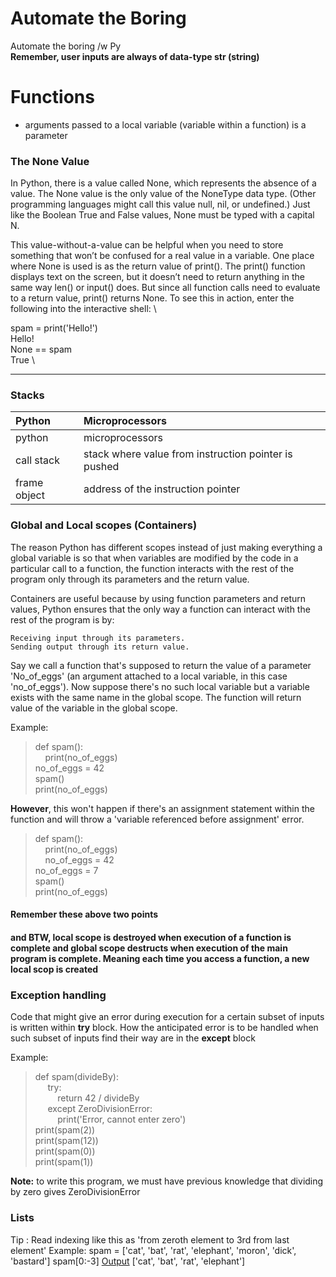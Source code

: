 # Automate the Boring
Automate the boring /w Py\
**Remember, user inputs are always of data-type str (string)**

# Functions
- arguments passed to a local variable (variable within a function) is a parameter

### The None Value

In Python, there is a value called None, which represents the absence of a value. The None value is the only value of the NoneType data type. (Other programming languages might call this value null, nil, or undefined.) Just like the Boolean True and False values, None must be typed with a capital N.

This value-without-a-value can be helpful when you need to store something that won’t be confused for a real value in a variable. One place where None is used is as the return value of print(). The print() function displays text on the screen, but it doesn’t need to return anything in the same way len() or input() does. But since all function calls need to evaluate to a return value, print() returns None. To see this in action, enter the following into the interactive shell: \

spam = print('Hello!') \
Hello! \
None == spam \
True \

---

### Stacks

| Python           | Microprocessors                                           |
|:------------------|:-----------------------------------------------------------|
| python           | microprocessors                                           |
| call stack       | stack where value from instruction pointer is pushed      |
| frame object     | address of the instruction pointer                        |

### Global and Local scopes (Containers)

The reason Python has different scopes instead of just making everything a global variable is so that when variables are modified by the code in a particular call to a function, the function interacts with the rest of the program only through its parameters and the return value.

Containers are useful because by using function parameters and return values, Python ensures that the only way a function can interact with the rest of the program is by:

    Receiving input through its parameters.
    Sending output through its return value.

Say we call a function that's supposed to return the value of a parameter 'No_of_eggs' (an argument attached to a local variable, in this case 'no_of_eggs'). Now suppose there's no such local variable but a variable exists with the same name in the global scope. The function will return value of the variable in the global scope.  

Example:
>def spam():\
>&nbsp;&nbsp;&nbsp;&nbsp;print(no_of_eggs)\
>no_of_eggs = 42\
>spam()\
>print(no_of_eggs)

**However**, this won't happen if there's an assignment statement within the function and will throw a 'variable referenced before assignment' error.

>def spam():\
>&nbsp;&nbsp;&nbsp;&nbsp;print(no_of_eggs)\
>&nbsp;&nbsp;&nbsp;&nbsp;no_of_eggs = 42\
>no_of_eggs = 7\
>spam()\
>print(no_of_eggs)


#### Remember these above two points
#### and BTW, local scope is destroyed when execution of a function is complete and global scope destructs when execution of the main program is complete. Meaning each time you access a function, a new local scop is created

### Exception handling

Code that might give an error during execution for a certain subset of inputs is written within **try** block. How the anticipated error is to be handled when such subset of inputs find their way are in the **except** block

Example:

>def spam(divideBy):\
>&nbsp;&nbsp;&nbsp;&nbsp;    try:\
>&nbsp;&nbsp;&nbsp;&nbsp;&nbsp;&nbsp;&nbsp;&nbsp;        return 42 / divideBy\
>&nbsp;&nbsp;&nbsp;&nbsp;    except ZeroDivisionError:\
>&nbsp;&nbsp;&nbsp;&nbsp;&nbsp;&nbsp;&nbsp;&nbsp;        print('Error, cannot enter zero')\
>print(spam(2))\
>print(spam(12))\
>print(spam(0))\
>print(spam(1))

**Note:** to write this program, we must have previous knowledge that dividing by zero gives ZeroDivisionError

### Lists

Tip : Read indexing like this as 'from zeroth element to 3rd from last element'
Example:
spam = ['cat', 'bat', 'rat', 'elephant', 'moron', 'dick', 'bastard']
spam[0:-3]
<u>Output</u> 
['cat', 'bat', 'rat', 'elephant']
